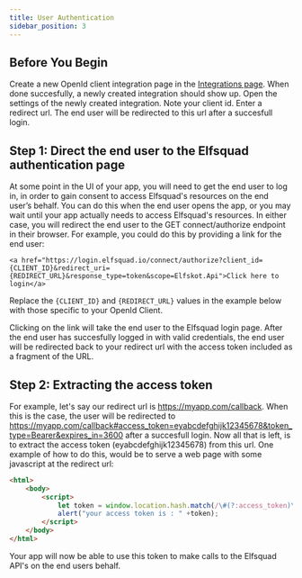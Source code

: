 ```yaml
---
title: User Authentication
sidebar_position: 3
---
```


## Before You Begin

Create a new OpenId client integration page in the [Integrations page](https://ems.elfsquad.io/integration).
When done succesfully, a newly created integration should show up.
Open the settings of the newly created integration.
Note your client id.
Enter a redirect url. The end user will be redirected to this url after a succesfull login.


## Step 1: Direct the end user to the Elfsquad authentication page

At some point in the UI of your app, you will need to get the end user to log in, in order to gain consent to access Elfsquad's resources on the end user’s behalf. 
You can do this when the end user opens the app, or you may wait until your app actually needs to access Elfsquad's resources. 
In either case, you will redirect the end user to the GET connect/authorize endpoint in their browser. For example, you could do this by providing a link for the end user:
```
<a href="https://login.elfsquad.io/connect/authorize?client_id={CLIENT_ID}&redirect_uri={REDIRECT_URL}&response_type=token&scope=Elfskot.Api">Click here to login</a>
```
Replace the `{CLIENT_ID}` and `{REDIRECT_URL}` values in the example below with those specific to your OpenId Client.

Clicking on the link will take the end user to the Elfsquad login page.
After the end user has succesfully logged in with valid credentials, the end user will be redirected back to your redirect url with the access token included as a fragment of the URL.

## Step 2: Extracting the access token

For example, let's say our redirect url is https://myapp.com/callback.
When this is the case, the user will be redirected to https://myapp.com/callback#access_token=eyabcdefghijk12345678&token_type=Bearer&expires_in=3600 after a succesfull login.
Now all that is left, is to extract the access token (eyabcdefghijk12345678) from this url.
One example of how to do this, would be to serve a web page with some javascript at the redirect url:

``` html
<html>
    <body>
        <script>
            let token = window.location.hash.match(/\#(?:access_token)\=([\S\s]*?)\&/)[1];
            alert("your access token is : " +token);
        </script>
    </body>
</html>
```

Your app will now be able to use this token to make calls to the Elfsquad API's on the end users behalf.